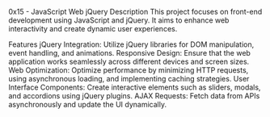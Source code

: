 0x15 - JavaScript Web jQuery
Description
This project focuses on front-end development using JavaScript and jQuery. It aims to enhance web interactivity and create dynamic user experiences.

Features
jQuery Integration: Utilize jQuery libraries for DOM manipulation, event handling, and animations.
Responsive Design: Ensure that the web application works seamlessly across different devices and screen sizes.
Web Optimization: Optimize performance by minimizing HTTP requests, using asynchronous loading, and implementing caching strategies.
User Interface Components: Create interactive elements such as sliders, modals, and accordions using jQuery plugins.
AJAX Requests: Fetch data from APIs asynchronously and update the UI dynamically.
